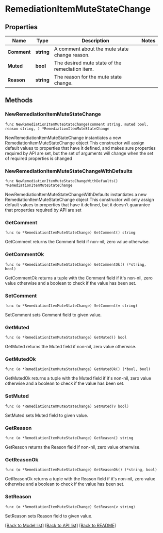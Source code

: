 # RemediationItemMuteStateChange

## Properties

Name | Type | Description | Notes
------------ | ------------- | ------------- | -------------
**Comment** | **string** | A comment about the mute state change reason. | 
**Muted** | **bool** | The desired mute state of the remediation item. | 
**Reason** | **string** | The reason for the mute state change. | 

## Methods

### NewRemediationItemMuteStateChange

`func NewRemediationItemMuteStateChange(comment string, muted bool, reason string, ) *RemediationItemMuteStateChange`

NewRemediationItemMuteStateChange instantiates a new RemediationItemMuteStateChange object
This constructor will assign default values to properties that have it defined,
and makes sure properties required by API are set, but the set of arguments
will change when the set of required properties is changed

### NewRemediationItemMuteStateChangeWithDefaults

`func NewRemediationItemMuteStateChangeWithDefaults() *RemediationItemMuteStateChange`

NewRemediationItemMuteStateChangeWithDefaults instantiates a new RemediationItemMuteStateChange object
This constructor will only assign default values to properties that have it defined,
but it doesn't guarantee that properties required by API are set

### GetComment

`func (o *RemediationItemMuteStateChange) GetComment() string`

GetComment returns the Comment field if non-nil, zero value otherwise.

### GetCommentOk

`func (o *RemediationItemMuteStateChange) GetCommentOk() (*string, bool)`

GetCommentOk returns a tuple with the Comment field if it's non-nil, zero value otherwise
and a boolean to check if the value has been set.

### SetComment

`func (o *RemediationItemMuteStateChange) SetComment(v string)`

SetComment sets Comment field to given value.


### GetMuted

`func (o *RemediationItemMuteStateChange) GetMuted() bool`

GetMuted returns the Muted field if non-nil, zero value otherwise.

### GetMutedOk

`func (o *RemediationItemMuteStateChange) GetMutedOk() (*bool, bool)`

GetMutedOk returns a tuple with the Muted field if it's non-nil, zero value otherwise
and a boolean to check if the value has been set.

### SetMuted

`func (o *RemediationItemMuteStateChange) SetMuted(v bool)`

SetMuted sets Muted field to given value.


### GetReason

`func (o *RemediationItemMuteStateChange) GetReason() string`

GetReason returns the Reason field if non-nil, zero value otherwise.

### GetReasonOk

`func (o *RemediationItemMuteStateChange) GetReasonOk() (*string, bool)`

GetReasonOk returns a tuple with the Reason field if it's non-nil, zero value otherwise
and a boolean to check if the value has been set.

### SetReason

`func (o *RemediationItemMuteStateChange) SetReason(v string)`

SetReason sets Reason field to given value.



[[Back to Model list]](../README.md#documentation-for-models) [[Back to API list]](../README.md#documentation-for-api-endpoints) [[Back to README]](../README.md)


